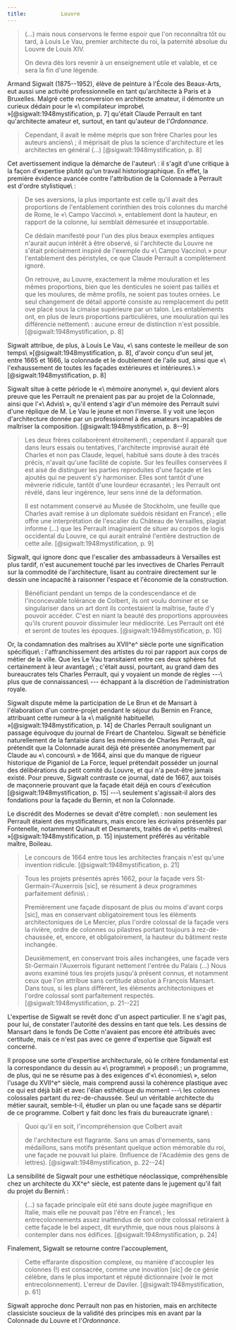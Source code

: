 ```yaml
---
title:           Louvre
---
```


<!--
  -Qui est Armand Sigwalt (1875--1952) ?
  -Une mystification de Charles Perrault
  -->

<!--
  -Mauvaise page :
  -Ouvrage en préparation
  -Les colonnes accouplées dans le dorique mutulaire.
  -La loi des espacements et largeurs des modillons dans l'ionique
  -et le corinthien superposés. Les avant-corps et la régularité dans les retours.
  -Examen des recherches de la solution par l'Académie d'Architecture
  -vers le milieu du XVIIIe siècle. Les dessins de l'Académie mis au net
  -par Tannevot. L'élargissement trop excessif des métopes est repris
  -par Jacques François Blondel.
  -Remarques sur les dispositions des groupes de colonnes
  -à différents moments : l'exemple de Libéral Bruant en la cour
  -des Invalides.
  -Le portail de Mansart et le désaxement du pilastre aux deux ordres.
  -->

<!-- Avant-propos -->

> (...) mais nous conservons le ferme espoir que l'on
> reconnaîtra tôt ou tard, à Louis Le Vau, premier architecte
> du roi, la paternité absolue du Louvre de Louis XIV.
>
> On devra dès lors revenir à un enseignement utile et valable,
> et ce sera la fin d'une légende.

Armand Sigwalt (1875--1952), élève de peinture
à l'École des Beaux-Arts, eut aussi une activité professionnelle
en tant qu'architecte à Paris et à Bruxelles.
Malgré cette reconversion en architecte amateur,
il démontre un curieux dédain pour le
«\ compilateur improbe\ »[@sigwalt:1948mystification, p. 7]
qu'était Claude Perrault en tant qu'architecte amateur
et, surtout, en tant qu'auteur de l'*Ordonnance*.

> Cependant, il avait le même mépris que son frère Charles
> pour les auteurs anciens\ ; il méprisait de plus la science
> d'architecture et les architectes en général (...)
>[@sigwalt:1948mystification, p. 8]

Cet avertissement indique la démarche de l'auteur\ :
il s'agit d'une critique à la façon d'expertise
plutôt qu'un travail historiographique.
En effet, la première évidence avancée contre
l'attribution de la Colonnade à Perrault
est d'ordre stylistique\ :

> De ses aversions, la plus importante est celle qu'il avait
> des proportions de l'entablement corinthien des trois
> colonnes du marché de Rome, le «\ Campo Vaccino\ »,
> entablement dont la hauteur, en rapport de la colonne,
> lui semblait démesurée et insupportable.
>
> Ce dédain manifesté pour l'un des plus beaux exemples
> antiques n'aurait aucun intérêt à être observé, si
> l'architecte du Louvre ne s'était précisément inspiré de
> l'exemple du «\ Campo Vaccino\ » pour l'entablement des
> péristyles, ce que Claude Perrault a complètement ignoré.
>
> On retrouve, au Louvre, exactement la même mouluration
> et les mêmes proportions, bien que les denticules ne
> soient pas taillés et que les moulures, de même profils, ne
> soient pas toutes ornées. Le seul changement de détail
> apporté consiste au remplacement du petit ove placé sous la
> cimaise supérieure par un talon. Les entablements ont, en
> plus de leurs proportions particulières, une mouluration qui
> les différencie nettement\ : aucune erreur de distinction
> n'est possible.
> [@sigwalt:1948mystification, p. 8]

Sigwalt attribue, de plus, à Louis Le Vau,
«\ sans conteste le meilleur de son temps\ »[@sigwalt:1948mystification, p. 8],
d'avoir conçu d'un seul jet, entre 1665 et 1666,
la colonnade et le doublement de l'aile sud, ainsi que
«\ l'exhaussement de toutes les façades extérieures et intérieures.\ »
[@sigwalt:1948mystification, p. 8]

<!--
  -Justifiable puisque les fossés n'avaient pas encore
  -été creusés en exposant les fondations du Bernin ?
  -->

Sigwalt situe à cette période le «\ mémoire anonyme\ »,
qui devient alors preuve que les Perrault ne prenaient pas
par au projet de la Colonnade, ainsi que l'«\ Advis\ »,
qu'il entend s'agir d'un mémoire des Perrault suivi
d'une réplique de M. Le Vau le jeune et non l'inverse.
Il y voit une leçon d'architecture donnée par un professionnel
à des amateurs incapables de maîtriser la composition.
[@sigwalt:1948mystification, p. 8--9]

> Les deux frères collaborèrent étroitement\ ; cependant
> il apparaît que dans leurs essais ou tentatives, l'architecte
> improvisé aurait été Charles et non pas Claude, lequel,
> habitué sans doute à des tracés précis, n'avait qu'une facilité
> de copiste. Sur les feuilles conservées il est aisé de distinguer
> les parties reproduites d'une façade et les ajoutés qui ne
> peuvent s'y harmoniser. Elles sont tantôt d'une mèvrerie
> ridicule, tantôt d'une lourdeur écrasante\ ; les Perrault ont
> révélé, dans leur ingérence, leur sens inné de la déformation.
>
> Il est notamment conservé au Musée de Stockholm, une
> feuille que Charles avait remise à un diplomate suédois
> résidant en France\ ; elle offre une interprétation de
> l'escalier du Château de Versailles, plagiat informe (...)
> que les Perrault imaginaient de situer au corpos de logis
> occidental du Louvre, ce qui aurait entraîné l'entière
> destruction de cette aile.
> [@sigwalt:1948mystification, p. 9]

Sigwalt, qui ignore donc que l'escalier des ambassadeurs
à Versailles est plus tardif, <!-- est-il ? -->
n'est aucunement touché par les invectives de Charles Perrault
sur la commodité de l'architecture,
lisant au contraire directement sur le dessin
une incapacité à raisonner l'espace et l'économie
de la construction.

> Bénéficiant pendant un temps de la condescendance
> et de l'inconcevable tolérance de Colbert, ils ont
> voulu dominer et se singulariser dans un art dont ils
> contestaient la maîtrise, faute d'y pouvoir accéder. C'est
> en niant la beauté des proportions approuvées qu'ils crurent
> pouvoir dissimuler leur médiocrité. Les Perrault ont été
> et seront de toutes les époques.
> [@sigwalt:1948mystification, p. 10]

Or, la condamnation des maîtrises au XVII^e^ siècle
porte une signification spécifique\ :
l'affranchissement des artistes du roi par rapport
aux corps de métier de la ville.
Que les Le Vau transitaient entre ces deux sphères
fut certainement à leur avantage\ ;
c'était aussi, pourtant, au grand dam des bureaucrates
tels Charles Perrault, qui y voyaient un monde de
règles ---\ plus que de connaissances\ ---
échappant à la discrétion de l'administration royale.

Sigwalt dispute même la participation de Le Brun
et de Mansart à l'élaboration d'un contre-projet
pendant le séjour du Bernin en France,
attribuant cette rumeur à la
«\ malignité habituelle\ »[@sigwalt:1948mystification, p. 14]
de Charles Perrault soulignant
un passage équivoque du journal de Fréart de Chantelou.
Sigwalt se bénéficie naturellement de la fantaisie
dans les mémoires de Charles Perrault, qui prétendit
que la Colonnade aurait déjà été présentée anonymement
par Claude au «\ concours\ » de 1664,
ainsi que du manque de rigueur historique
de Piganiol de La Force, lequel prétendait posséder
un journal des délibérations du petit comité du Louvre,
et qui n'a peut-être jamais existé.
Pour preuve, Sigwalt contraste ce journal, daté de 1667,
aux toisés de maçonnerie prouvant que la façade
était déjà en cours d'exécution
[@sigwalt:1948mystification, p. 15]
---\ seulement s'agissait-il alors des fondations
pour la façade du Bernin, et non la Colonnade.

Le discrédit des Modernes se devait d'être complet\ :
non seulement les Perrault étaient des mystificateurs,
mais encore les écrivains présentés par Fontenelle,
notamment Quinault et Desmarets, traités de
«\ petits-maîtres\ »[@sigwalt:1948mystification, p. 15]
injustement préférés au véritable maître, Boileau.

<!--
  -Voir la critique de Briseux contre
  -l'*Ordonnance* dans
  -*Du beau essentiel dans les Arts*
  -cité p. 16 de Sigwalt
  -
  -Antonini, *Mémorial de Paris*
  -
  -Procès-verbal de l'Académie d'architecture
  -du 15 mars 1756
  -
  -Le Roy, panégyrique pour le centenaire de
  -l'académie, 1772, attribue la Colonnade à Perrault
  -
  -Condorcet défend Perrault
  -
  -Clarac 1826 «\ consacra la légende\ » (p. 19)
  -
  -Mirot, Mémoires de l'Histoire de Paris t. XXXI
  -->

> Le concours de 1664 entre tous les architectes français
> n'est qu'une invention ridicule.
> [@sigwalt:1948mystification, p. 21]

> Tous les projets présentés après 1662, pour la façade
> vers St-Germain-l'Auxerrois [sic], se résument à deux
> programmes parfaitement définis\ :
>
> Premièrement une façade disposant de plus ou moins
> d'avant corps [sic], mas en conservant obligatoirement tous
> les éléments architectoniques de Le Mercier, plus l'ordre
> colossal de la façade vers la rivière, ordre de colonnes ou
> pilastres portant toujours à rez-de-chaussée, et, encore, et
> obligatoirement, la hauteur du bâtiment reste inchangée.
>
> <!-- p. 21 -->
>
> Deuxièmement, en conservant trois ailes inchangées,
> une façade vers St-Germain l'Auxerrois figurant nettement
> l'entrée du Palais (...)
> Nous avons examiné tous les projets jusqu'à présent connus,
> et notamment ceux que l'on attribue sans certitude absolue
> à François Mansart. Dans tous, si les plans diffèrent,
> les éléments architectoniques et l'ordre colossal sont
> parfaitement respectés.
> [@sigwalt:1948mystification, p. 21--22]

L'expertise de Sigwalt se revêt donc d'un aspect particulier.
Il ne s'agit pas, pour lui, de constater l'autorité
des dessins en tant que tels.
Les dessins de Mansart dans le fonds De Cotte
n'avaient pas encore été attribués avec certitude,
mais ce n'est pas avec ce genre d'expertise
que Sigwalt est concerné.

Il propose une sorte d'expertise architecturale,
où le critère fondamental est la correspondance
du dessin au «\ programme\ » proposé\ ;
un programme, de plus, qui ne se résume pas
à des exigences d'«\ économies\ », selon l'usage
du XVII^e^ siècle, mais comprend aussi la cohérence
plastique avec ce qui est déjà bâti et avec
l'élan esthétique du moment
---\ les colonnes colossales partant du rez-de-chaussée.
Seul un véritable architecte du métier saurait,
semble-t-il, étudier un plan ou une façade
sans se départir de ce programme.
Colbert y fait donc les frais du bureaucrate ignare\ :

> Quoi qu'il en soit, l'incompréhension que Colbert avait
> <!-- p. 22, pas de texte p. 23 -->
> de l'architecture est flagrante. Sans un amas
> d'ornements, sans médaillons, sans motifs présentant quelque
> action mémorable du roi, une façade ne pouvait lui plaire.
> (Influence de l'Académie des gens de lettres).
> [@sigwalt:1948mystification, p. 22--24]

La sensibilité de Sigwalt pour une esthétique néoclassique,
compréhensible chez un architecte du XX^e^ siècle,
est patente dans le jugement qu'il fait du projet
du Bernin\ :

> (...) sa façade principale eût été sans doute jugée magnifique
> en Italie, mais elle ne pouvait pas l'être en France\ ; les
> entrecolonnements assez inattendus de son ordre colossal
> retiraient à cette façade le bel aspect, dit eurythmie, que
> nous nous plaisons à contempler dans nos édifices.
> [@sigwalt:1948mystification, p. 24]

<!--
  -discussion détaillée des entrecolonnements,
  -du nombre et des dimensions des colonnes ainsi que
  -de la hauteur de l'attique exhaussé.
  -p. 27--30
  -vs Legrand et Landon, début du XIXe s. (?) p. 29
  -
  -Reproduction partielle et analyse de l'Advis p. 31--36
  -Reproduction partielle et analyse du mémoire p. 37--39
  -Discussion des toisés de 1667 dans les mélanges
  -Colbert p. 40--42
  -Comptes des bâtiments du roi p. 43--45
  -Procès-verbaux de l'Académie p. 46--49
  -pour dire que Perrault n'était ni académicien,
  -ni « académisable » (Lemonnier ?)
  -Critique de l'*Ordonnance* p. 50--55
  -->

Finalement, Sigwalt se retourne contre l'accouplement,

> Cette effarante disposition complexe, ou manière
> d'accoupler les colonnes (!) est consacrée,
> comme une inovation [sic] de ce génie célèbre,
> dans le plus important et réputé dictionnaire
> (voir le mot entrecolonnement). L'erreur de Daviler.
> [@sigwalt:1948mystification, p. 61]

Sigwalt approche donc Perrault non pas en historien,
mais en architecte classiciste soucieux de la validité
des principes mis en avant par la Colonnade du Louvre
et l'*Ordonnance*.